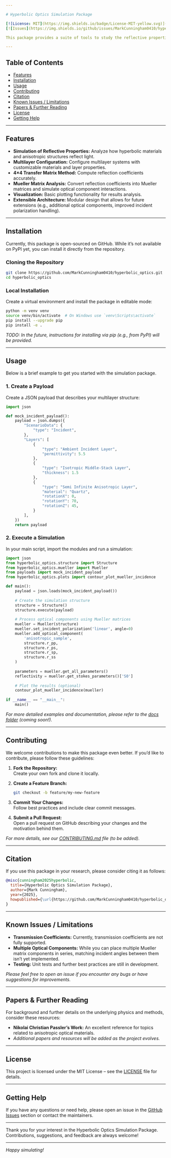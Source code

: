 ```yaml
---

# Hyperbolic Optics Simulation Package

[![License: MIT](https://img.shields.io/badge/License-MIT-yellow.svg)](LICENSE)
[![Issues](https://img.shields.io/github/issues/MarkCunningham0410/hyperbolic_optics)](https://github.com/MarkCunningham0410/hyperbolic_optics/issues)

This package provides a suite of tools to study the reflective properties of hyperbolic materials and anisotropic structures using the 4×4 transfer matrix method. It enables easy configuration of multilayer systems, calculation of reflection coefficients, and analysis using Mueller matrices.

---
```


## Table of Contents

- [Features](#features)
- [Installation](#installation)
- [Usage](#usage)
- [Contributing](#contributing)
- [Citation](#citation)
- [Known Issues / Limitations](#known-issues--limitations)
- [Papers & Further Reading](#papers--further-reading)
- [License](#license)
- [Getting Help](#getting-help)

---

## Features

- **Simulation of Reflective Properties:** Analyze how hyperbolic materials and anisotropic structures reflect light.
- **Multilayer Configuration:** Configure multilayer systems with customizable materials and layer properties.
- **4×4 Transfer Matrix Method:** Compute reflection coefficients accurately.
- **Mueller Matrix Analysis:** Convert reflection coefficients into Mueller matrices and simulate optical component interactions.
- **Visualization:** Basic plotting functionality for results analysis.
- **Extensible Architecture:** Modular design that allows for future extensions (e.g., additional optical components, improved incident polarization handling).

---

## Installation

Currently, this package is open-sourced on GitHub. While it’s not available on PyPI yet, you can install it directly from the repository.

### Cloning the Repository

```bash
git clone https://github.com/MarkCunningham0410/hyperbolic_optics.git
cd hyperbolic_optics
```

### Local Installation

Create a virtual environment and install the package in editable mode:

```bash
python -m venv venv
source venv/bin/activate  # On Windows use `venv\Scripts\activate`
pip install --upgrade pip
pip install -e .
```

*TODO: In the future, instructions for installing via pip (e.g., from PyPI) will be provided.*

---

## Usage

Below is a brief example to get you started with the simulation package.

### 1. Create a Payload

Create a JSON payload that describes your multilayer structure:

```python
import json

def mock_incident_payload():
    payload = json.dumps({
        "ScenarioData": {
            "type": "Incident",
        },
        "Layers": [
            {
                "type": "Ambient Incident Layer",
                "permittivity": 5.5
            },
            {
                "type": "Isotropic Middle-Stack Layer",
                "thickness": 1.5
            },
            {
                "type": "Semi Infinite Anisotropic Layer",
                "material": "Quartz",
                "rotationX": 0,
                "rotationY": 70,
                "rotationZ": 45,
            }
        ],
    })
    return payload
```

### 2. Execute a Simulation

In your main script, import the modules and run a simulation:

```python
import json
from hyperbolic_optics.structure import Structure
from hyperbolic_optics.mueller import Mueller
from payloads import mock_incident_payload
from hyperbolic_optics.plots import contour_plot_mueller_incidence

def main():
    payload = json.loads(mock_incident_payload())
    
    # Create the simulation structure
    structure = Structure()
    structure.execute(payload)
    
    # Process optical components using Mueller matrices
    mueller = Mueller(structure)
    mueller.set_incident_polarization('linear', angle=0)
    mueller.add_optical_component(
        'anisotropic_sample',
        structure.r_pp,
        structure.r_ps,
        structure.r_sp,
        structure.r_ss
    )
    
    parameters = mueller.get_all_parameters()
    reflectivity = mueller.get_stokes_parameters()['S0']
    
    # Plot the results (optional)
    contour_plot_mueller_incidence(mueller)
    
if __name__ == "__main__":
    main()
```

*For more detailed examples and documentation, please refer to the [docs folder](docs/) (coming soon!).*

---

## Contributing

We welcome contributions to make this package even better. If you’d like to contribute, please follow these guidelines:

1. **Fork the Repository:**  
   Create your own fork and clone it locally.

2. **Create a Feature Branch:**  
   ```bash
   git checkout -b feature/my-new-feature
   ```

3. **Commit Your Changes:**  
   Follow best practices and include clear commit messages.

4. **Submit a Pull Request:**  
   Open a pull request on GitHub describing your changes and the motivation behind them.

*For more details, see our [CONTRIBUTING.md](CONTRIBUTING.md) file (to be added).*

---

## Citation

If you use this package in your research, please consider citing it as follows:

```bibtex
@misc{cunningham2025hyperbolic,
  title={Hyperbolic Optics Simulation Package},
  author={Mark Cunningham},
  year={2025},
  howpublished={\url{https://github.com/MarkCunningham0410/hyperbolic_optics}},
}
```

---

## Known Issues / Limitations

- **Transmission Coefficients:** Currently, transmission coefficients are not fully supported.
- **Multiple Optical Components:** While you can place multiple Mueller matrix components in series, matching incident angles between them isn’t yet implemented.
- **Testing:** Unit tests and further best practices are still in development.

*Please feel free to open an issue if you encounter any bugs or have suggestions for improvements.*

---

## Papers & Further Reading

For background and further details on the underlying physics and methods, consider these resources:

- **Nikolai Christian Passler’s Work:** An excellent reference for topics related to anisotropic optical materials.
- *Additional papers and resources will be added as the project evolves.*

---

## License

This project is licensed under the MIT License – see the [LICENSE](LICENSE) file for details.

---

## Getting Help

If you have any questions or need help, please open an issue in the [GitHub Issues](https://github.com/MarkCunningham0410/hyperbolic_optics/issues) section or contact the maintainers.

---

Thank you for your interest in the Hyperbolic Optics Simulation Package. Contributions, suggestions, and feedback are always welcome!

---

*Happy simulating!*
